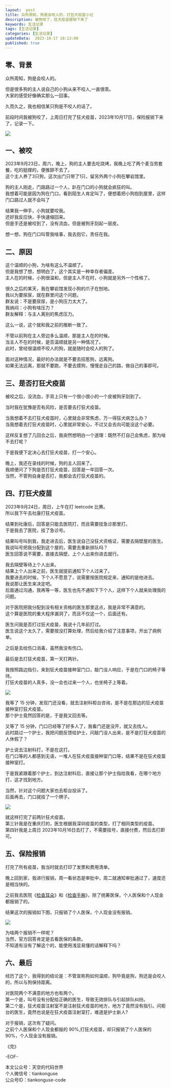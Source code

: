 ```yaml
---   
layout:  post  
title: 众所周知，狗是会咬人的，打狂犬疫苗小记        
description: 被狗咬了，狂犬疫苗报销下来了  
keywords: 生活记录  
tags: [生活记录]    
categories: [生活记录]  
updateData:  2023-10-17 18:13:00  
published: true  
---  
```



## 零、背景  


众所周知，狗是会咬人的。  


但是很多狗的主人说自己的小狗从来不咬人,一直很乖。  
大家的感受好像确实那么一回事。    


久而久之，我也相信某只狗是不咬人的话了。  


前段时间我被狗咬了，上周日打完了狂犬疫苗，2023年10月17日，保险报销下来了，记录一下。  


![](https://res2023.tiankonguse.com/images/2023/10/17/000.png)



## 一、被咬  


2023年9月23日，周六，晚上，狗的主人要去吃烧烤，我晚上吃了两个麦当劳套餐，吃的挺撑的，便推辞不去了。  
这个主人养了3只狗，这次出门只带了1只，留另外两个小狗在攀岩馆里。  


狗的主人刚走，门路路过一个人，趴在门口的小狗就会疯狂的叫。  
我想着可能是因为狗在门口，看到陌生人肯定叫了，便想着把小狗抱到屋里，这样门口路过人就不会叫了


结果我一伸手，小狗就要咬我。  
还好我反应快，手快速缩回来。  
但是手还是被咬到了，没有流血，但是被狗牙刮起一层皮。  


想一想，狗在门口叫管我啥事，我去抱它，责任在我。  


## 二、原因  


这个温顺的小狗，为啥有这么不温顺了。  
但是我想了想，想明白了，这个其实是一种幸存者偏差。  
主人在的时候，小狗很温和，但是主人不在时，小狗就是另外一个性格了。  


很久之后的某天，我在攀岩馆发现小狗的爪子在刨地。  
我以为要尿尿，就在群里问这个问题。  
群友说：不是要尿尿，是小狗压力太大了。  
我纳闷：小狗有啥压力？    
群友解释：与主人离别的焦虑压力。  


这么一说，这个就和我之前的推断一致了。  


不管以前狗在主人旁边多么温顺，那是主人在的时候。  
当主人不在的时候，是否温顺就是另一种情况了。  
此时，曾经很温顺不咬人的狗，就是随时会咬人的狗了。  


面对这种情况，最好的办法就是不要去招惹狗，远离狗。  
如果无法远离，那就不要跑，不要去摸狗，慢慢走自己的路，做自己的事即可。  


## 三、是否打狂犬疫苗  


被咬之后，没流血，手背上只有一个很小很小的一个皮被狗牙刮到了。  


当时我在犹豫是否有风险，是否要去打狂犬疫苗。  


当我想着不去打狂犬疫苗时，心里就会非常焦虑，万一得狂犬病怎么办？  
当我想着去打狂犬疫苗时，心里就非常安心，不过又会去向可能没这个必要。  


这样反复想了几回合之后，我突然想明白一个道理：既然不打自己会焦虑，那为啥不去打呢？  


于是我便下定决心去打狂犬疫苗，打一个安心。  


晚上，我还在录线的时候，狗的主人回来了。  
我顺便问了下狗是否打狂犬疫苗，回答是一年回答一次。  
当然，不管狗自身是否打，我都会去打狂犬疫苗的。  


## 四、打狂犬疫苗  


2023年9月24日，周日，上午在打 leetcode 比赛。  
所以我下午去社康打狂犬疫苗。  


结果到社康后，回答是只能去医院打，而且需要挂急诊那里打。  
于是我去了医院，挂了急诊号。  


结果叫号叫到我，我走进去后，医生说自己没狂犬资格证，需要去隔壁屋的医生。  
我说叫号把我分配到这个屋的，需要去重新排队吗？  
医生回答说不需要，直接去隔壁，上个人出来你进去就行。  


我去隔壁等待上个人出来。  
结果上个人出来之前，医生就提前通知下个人过来了。  
我要进去的时候，下个人不愿意了，说需要按医院规定来，通知的是他进去。  
我说那让医生来决定吧。  
后面通过沟通，我再等一等，医生也先不通知下下个人，这样下个人就来处理我的问题。 


对于医院把我分配到没有相关资格的医生那里这点，我是非常不满意的。  
这个算是医院的重大程序漏洞了，而且不仅这一个，后面还有。  


医生问我是否打过狂犬疫苗，我说十几年前打过。  
医生说这个太久了，需要按没打算处理，然后给我介绍了注意事项，开出了病例单。  


之后是去给伤口消毒，虽然我没有伤口。  


最后是去打狂犬疫苗，第一天打两针。  


我按照路边指引，来到狂犬疫苗接种室门口，敲门没人响应，于是在门口的椅子等待。  
打狂犬疫苗的人真多，没一会也过来一个人，也坐椅子上等着。  


![](https://res2023.tiankonguse.com/images/2023/10/17/001.png)



我等了 15 分钟，发现门还没看，就去注射科柜台咨询，是不是在那边的狂犬疫苗接种室打狂犬疫苗。  
那个护士竟然回答的是，于是我又回去等。  


又等了 15 分钟，门口已经等了好多人了，我看门还是没开，就又去找人。  
此时路过一个护士，我把问题反馈给护士，问敲门没人出来，是不是打狂犬疫苗的人休假了？  


护士说去注射科打，不是在这打。  
在门口等的人都感到无语，一堆人在狂犬疫苗接种室门口等，结果不是在狂犬疫苗接种室打。  


于是我紧跟着那个护士，到达注射科后，直接让那个护士指给我看，在哪个地方打，这才找到地方。    


当然，针对这个问题大家也去柜台投诉了。  
后面再去，门口就挂了一个牌子。  


![](https://res2023.tiankonguse.com/images/2023/10/17/002.png)


就这样打完了前两针狂犬疫苗。  
第三针我是在重庆打的，医生根据我深圳疫苗的类型，打了相同类型的疫苗。  
第四针我是上周日 2023年10月16日去打了，不需要挂号，直接付费，然后去打即可。  


## 五、保险报销  


打完了所有疫苗，我当时就去打印了发票和费用清单。  


晚上回到家，我进行报销，周一看状态是审批中，周二就通知审批通过了，速度还是相当快的。  


之前我去医院《[检查耳朵](https://mp.weixin.qq.com/s/oi9swsVWQgOSy2VruT8H2Q)》和《[检查手腕](https://mp.weixin.qq.com/s/o9NzVpOhpWmJmJPGK-3rqw)》，除了统筹医保，个人医保和个人现金都报销了的。  


结果这次的报销如下图，只报销了个人医保，个人现金没有报销。  


![](https://res2023.tiankonguse.com/images/2023/10/17/003.png)


为啥两个报销不一样呢？  
当然，官方回答肯定是去看医保的条款。  
不知道有没有了解这个的，能使用浅显易懂的话解释下吗？  


## 六、最后  


经历了这个，我得到的结论是：不管宣称狗如何温顺，狗毕竟是狗，狗还是会咬人的，所以与狗保持距离。  


对医院两个不满意的地方也有两个。  
第一个是，叫号没有分配给正确的医生，导致无效排队与引起排队纠纷。  
第二个是，狂犬疫苗注射室不是注射狂犬疫苗的地方，地方了竟然没有指引。问柜台的医生，竟然也说是在狂犬疫苗注射室打，难道是护士新人?  


对于报销，这次有了疑问。  
之前个人医保和个人现金都报的 90%,打狂犬疫苗，却只报销了个人医保的90%，个人现金没有报销。  



《完》  


-EOF-  



本文公众号：天空的代码世界  
个人微信号：tiankonguse  
公众号ID：tiankonguse-code  
  

